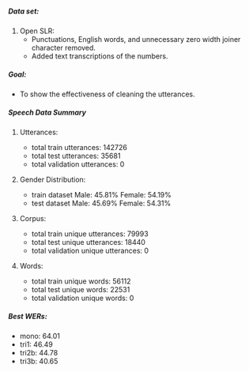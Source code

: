 ##### Data set:

1. Open SLR:
    * Punctuations, English words, and unnecessary zero width joiner character removed.
    * Added text transcriptions of the numbers.

##### Goal:

- To show the effectiveness of cleaning the utterances.

##### Speech Data Summary

1. Utterances:
    * total train utterances: 142726
    * total test utterances: 35681
    * total validation utterances: 0

2. Gender Distribution:
    * train dataset Male: 45.81% Female: 54.19%
    * test dataset Male: 45.69% Female: 54.31%

3. Corpus:
    * total train unique utterances: 79993
    * total test unique utterances: 18440
    * total validation  unique utterances: 0

4. Words:
    * total train unique words: 56112
    * total test unique words: 22531
    * total validation  unique words: 0

##### Best WERs:
    
- mono: 64.01
- tri1: 46.49
- tri2b: 44.78
- tri3b: 40.65